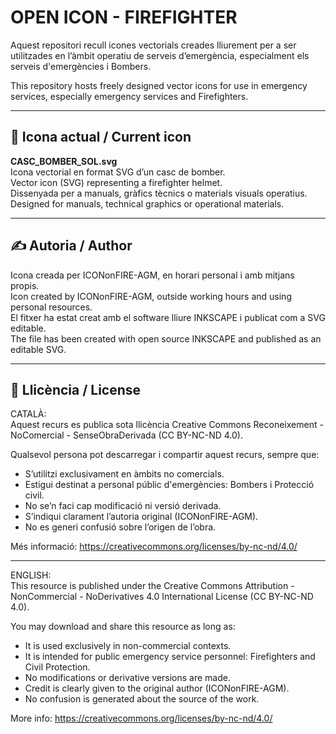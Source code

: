 # OPEN ICON - FIREFIGHTER

Aquest repositori recull icones vectorials creades lliurement per a ser utilitzades en l’àmbit operatiu de serveis d’emergència, especialment els serveis d'emergències i Bombers.

This repository hosts freely designed vector icons for use in emergency services, especially emergency services and Firefighters.

---

## 👷 Icona actual / Current icon

**CASC_BOMBER_SOL.svg**  
Icona vectorial en format SVG d’un casc de bomber.  
Vector icon (SVG) representing a firefighter helmet.  
Dissenyada per a manuals, gràfics tècnics o materials visuals operatius.  
Designed for manuals, technical graphics or operational materials.

---

## ✍️ Autoria / Author

Icona creada per ICONonFIRE-AGM, en horari personal i amb mitjans propis.  
Icon created by ICONonFIRE-AGM, outside working hours and using personal resources.  
El fitxer ha estat creat amb el software lliure INKSCAPE i publicat com a SVG editable.  
The file has been created with open source INKSCAPE and published as an editable SVG.

---

## 📄 Llicència / License

CATALÀ:  
Aquest recurs es publica sota llicència Creative Commons Reconeixement - NoComercial - SenseObraDerivada (CC BY-NC-ND 4.0).

Qualsevol persona pot descarregar i compartir aquest recurs, sempre que:
- S’utilitzi exclusivament en àmbits no comercials.
- Estigui destinat a personal públic d'emergències: Bombers i Protecció civil.
- No se’n faci cap modificació ni versió derivada.
- S’indiqui clarament l’autoria original (ICONonFIRE-AGM).
- No es generi confusió sobre l’origen de l’obra.

Més informació: https://creativecommons.org/licenses/by-nc-nd/4.0/

---

ENGLISH:  
This resource is published under the Creative Commons Attribution - NonCommercial - NoDerivatives 4.0 International License (CC BY-NC-ND 4.0).

You may download and share this resource as long as:
- It is used exclusively in non-commercial contexts.
- It is intended for public emergency service personnel: Firefighters and Civil Protection.
- No modifications or derivative versions are made.
- Credit is clearly given to the original author (ICONonFIRE-AGM).
- No confusion is generated about the source of the work.

More info: https://creativecommons.org/licenses/by-nc-nd/4.0/
